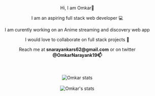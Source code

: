 <div align="center">
   <p>Hi, I am Omkar👋</p>
   <p>I am an aspiring full stack web developer 💻</p>
   <p>I am curently working on an Anime streaming and discovery web app</p>
   <p>I would love to collaborate on full stack projects 👯</p>
   <p>Reach me at <b>snarayankars62@gmail.com</b> or on twitter <b>@OmkarNarayank19📫</b></p>
</div>
<br />
<br />



<!-- <div align="center">
  <img src="https://github-readme-stats.vercel.app/api/wakatime?username=largonarco&theme=midnight-purple" alt="Omkar's Wakatime stats"/>
</div>
<br /> -->

<div align="center">
  <img src="https://github-readme-stats.vercel.app/api/top-langs/?username=largonarco&layout=compact&theme=midnight-purple" alt="Omkar stats"/>
</div>
<br />

<div align="center">
   <img src="https://github-readme-stats.vercel.app/api?username=largonarco&show_icons=true&theme=midnight-purple&hide_rank=true" alt="Omkar's stats"/>
</div>








